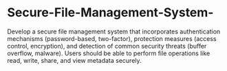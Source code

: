 # Secure-File-Management-System-
Develop a secure file management system that incorporates authentication mechanisms (password-based, two-factor), protection measures (access control, encryption), and detection of common security threats (buffer overflow, malware). Users should be able to perform file operations like read, write, share, and view metadata securely.
